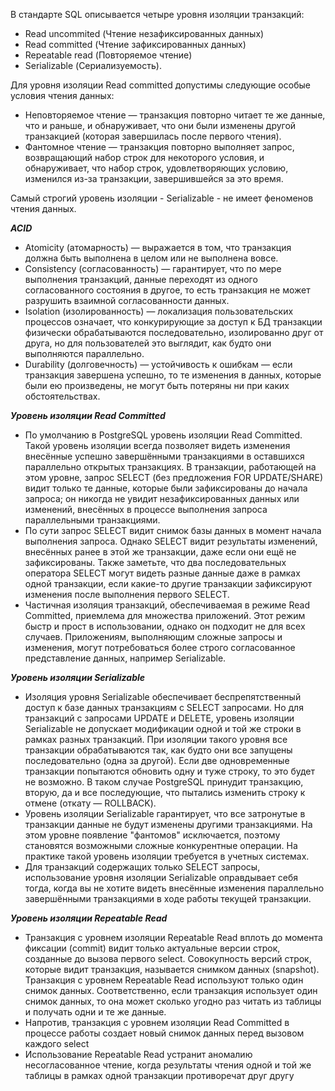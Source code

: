 В стандарте SQL описывается четыре уровня изоляции транзакций:
- Read uncommited (Чтение незафиксированных данных)
- Read committed (Чтение зафиксированных данных)
- Repeatable read (Повторяемое чтение)
- Serializable (Сериализуемость). 

Для уровня изоляции Read committed допустимы следующие особые условия чтения данных:
- Неповторяемое чтение — транзакция повторно читает те же данные, что и раньше, и обнаруживает, что они были изменены другой транзакцией (которая завершилась после первого чтения).
- Фантомное чтение — транзакция повторно выполняет запрос, возвращающий набор строк для некоторого условия, и обнаруживает, что набор строк, удовлетворяющих условию, изменился из-за транзакции, завершившейся за это время.

Cамый строгий уровень изоляции - Serializable - не имеет феноменов чтения данных.

***ACID*** 
<ul><li>
Atomicity (атомарность) — выражается в том, что транзакция должна быть выполнена в целом или не выполнена вовсе.
</li>
<li>
Consistency (согласованность) — гарантирует, что по мере выполнения транзакций, данные переходят из одного согласованного состояния в другое, то есть транзакция не может разрушить взаимной согласованности данных.
</li>
<li>
Isolation (изолированность) — локализация пользовательских процессов означает, что конкурирующие за доступ к БД транзакции физически обрабатываются последовательно, изолированно друг от друга, но для пользователей это выглядит, как будто они выполняются параллельно.
</li>
<li>
Durability (долговечность) — устойчивость к ошибкам — если транзакция завершена успешно, то те изменения в данных, которые были ею произведены, не могут быть потеряны ни при каких обстоятельствах.
</li>
</ul>

***Уровень изоляции Read Committed***
<ul>
<li>
По умолчанию в PostgreSQL уровень изоляции Read Committed. Такой уровень изоляции всегда позволяет видеть изменения внесённые успешно завершёнными транзакциями в оставшихся параллельно открытых транзакциях. В транзакции, работающей на этом уровне, запрос SELECT (без предложения FOR UPDATE/SHARE) видит только те данные, которые были зафиксированы до начала запроса; он никогда не увидит незафиксированных данных или изменений, внесённых в процессе выполнения запроса параллельными транзакциями. </li>
<li>По сути запрос SELECT видит снимок базы данных в момент начала выполнения запроса. Однако SELECT видит результаты изменений, внесённых ранее в этой же транзакции, даже если они ещё не зафиксированы. Также заметьте, что два последовательных оператора SELECT могут видеть разные данные даже в рамках одной транзакции, если какие-то другие транзакции зафиксируют изменения после выполнения первого SELECT.</li>

<li>Частичная изоляция транзакций, обеспечиваемая в режиме Read Committed, приемлема для множества приложений. Этот режим быстр и прост в использовании, однако он подходит не для всех случаев. Приложениям, выполняющим сложные запросы и изменения, могут потребоваться более строго согласованное представление данных, например Serializable.</li>
</ul>

***Уровень изоляции Serializable***
<ul>
<li>Изоляция уровня Serializable обеспечивает беспрепятственный доступ к базе данных транзакциям с SELECT запросами. Но для транзакций с запросами UPDATE и DELETE, уровень изоляции Serializable не допускает модификации одной и той же строки в рамках разных транзакций. При изоляции такого уровня все транзакции обрабатываются так, как будто они все запущены последовательно (одна за другой). 
Если две одновременные транзакции попытаются обновить одну и туже строку, то это будет не возможно. В таком случае PostgreSQL принудит транзакцию, вторую, да и все последующие, что пытались изменить строку к отмене (откату — ROLLBACK).</li>

<li>Уровень изоляции Serializable гарантирует, что все затронутые в транзакции данные не будут изменены другими транзакциями. На этом уровне появление "фантомов" исключается, поэтому становятся возможными сложные конкурентные операции. На практике такой уровень изоляции требуется в учетных системах.</li>

<li>Для транзакций содержащих только SELECT запросы, использование уровня изоляции Serializable оправдывает себя тогда, когда вы не хотите видеть внесённые изменения параллельно завершёнными транзакциями в ходе работы текущей транзакции.</li>
</ul>

***Уровень изоляции Repeatable Read***
<ul>
<li>Транзакция с уровнем изоляции Repeatable Read вплоть до момента фиксации (commit) видит только актуальные версии строк, созданные до вызова первого select. Совокупность версий строк, которые видит транзакция, называется снимком данных (snapshot). 
Транзакция с уровнем Repeatable Read используют только один снимок данных. Соответственно, если транзакция использует один снимок данных, то она может сколько угодно раз читать из таблицы и получать одни и те же данные. </li>

<li>Напротив, транзакция с уровнем изоляции Read Committed в процессе работы создает новый снимок данных перед вызовом каждого select</li>

<li>Использование Repeatable Read устранит аномалию несогласованное чтение, когда результаты чтения одной и той же таблицы в рамках одной транзакции противоречат друг другу</li>
</ul>



